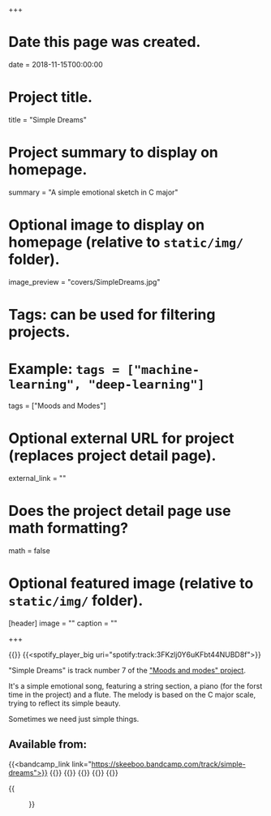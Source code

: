 +++
# Date this page was created.
date = 2018-11-15T00:00:00

# Project title.
title = "Simple Dreams"

# Project summary to display on homepage.
summary = "A simple emotional sketch in C major"

# Optional image to display on homepage (relative to `static/img/` folder).
image_preview = "covers/SimpleDreams.jpg"

# Tags: can be used for filtering projects.
# Example: `tags = ["machine-learning", "deep-learning"]`
tags = ["Moods and Modes"]

# Optional external URL for project (replaces project detail page).
external_link = ""

# Does the project detail page use math formatting?
math = false

# Optional featured image (relative to `static/img/` folder).
[header]
image = ""
caption = ""

+++

{{<bandcamp title="Simple Dreams" track="2051252705" link="https://skeeboo.bandcamp.com/track/simple-dreams">}} 
{{<spotify_player_big uri="spotify:track:3FKzlj0Y6uKFbt44NUBD8f">}}

"Simple Dreams" is track number 7 of the ["Moods and modes" project](/post/moods_and_modes). 

It's a simple emotional song, featuring a string section, a piano (for the forst time in the project) and a flute. 
The melody is based on the C major scale, trying to reflect its simple beauty. 

Sometimes we need just simple things.


## Available from:

{{<bandcamp_link link="https://skeeboo.bandcamp.com/track/simple-dreams">}}
{{<itunes link="https://itunes.apple.com/us/album/simple-dreams-single/1442700293">}}
{{<amazon link="http://www.amazon.com/gp/product/B07KLDR2CH">}}
{{<spotify link="https://open.spotify.com/track/3FKzlj0Y6uKFbt44NUBD8f">}}
{{<youtube link="https://youtu.be/D0IVIs3bgWQ">}}
{{<napster link="https://us.napster.com/artist/skeeboo/album/simple-dreams">}}

{{<figure src="/img/covers/SimpleDreams.jpg" width="320" link="https://distrokid.com/hyperfollow/skeeboo/fsTj" target="_blank">}}



